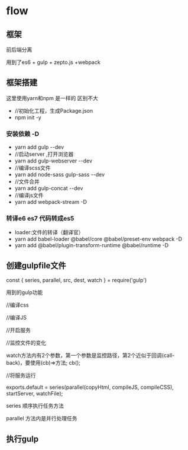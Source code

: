 # flow

## 框架

前后端分离

用到了es6 + gulp + zepto.js +webpack

## 框架搭建

这里使用yarn和npm 是一样的 区别不大

- //初始化工程，生成Package.json
- npm init -y

### 安装依赖 -D

- yarn add gulp --dev
- //启动server ,打开浏览器
- yarn add gulp-webserver --dev
- //编译scss文件
- yarn add node-sass gulp-sass --dev
- //文件合并
- yarn add gulp-concat --dev
- //编译js文件
- yarn add webpack-stream -D

### 转译e6 es7 代码转成es5

- loader:文件的转译（翻译官）
- yarn add babel-loader @babel/core @babel/preset-env webpack -D
- yarn add @babel/plugin-transform-runtime @babel/runtime -D

## 创建gulpfile文件

const { series, parallel, src, dest, watch } = require('gulp')

用到的gulp功能

//编译css

//编译JS

//开启服务

//监控文件的变化

watch方法内有2个参数，第一个参数是监控路径，第2个近似于回调(call-back)，要使用(cb)=>方法; cb();

//将服务运行

exports.default = series(parallel(copyHtml, compileJS, compileCSS), startServer, watchFile);

series 顺序执行任务方法

parallel 方法内是并行处理任务

## 执行gulp
